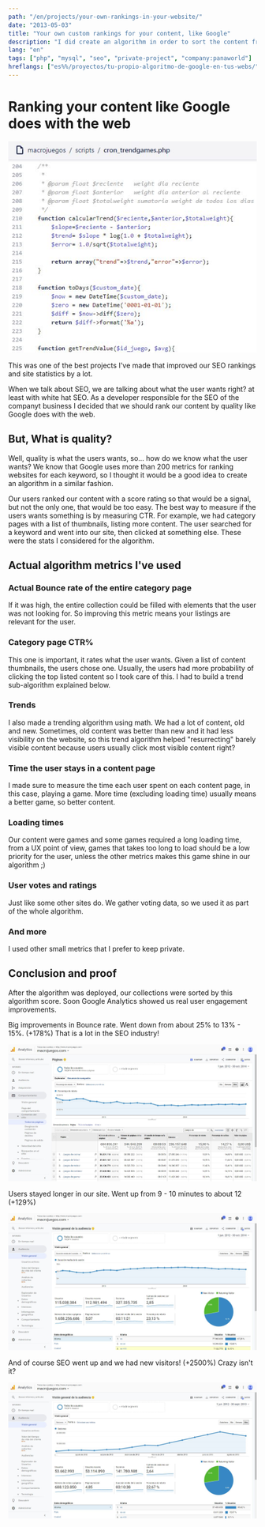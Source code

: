 ```yaml
---
path: "/en/projects/your-own-rankings-in-your-website/"
date: "2013-05-03"
title: "Your own custom rankings for your content, like Google"
description: "I did create an algorithm in order to sort the content from collection pages and improving SEO by a lot in the process."
lang: "en"
tags: ["php", "mysql", "seo", "private-project", "company:panaworld"]
hreflangs: ["es%%/proyectos/tu-propio-algoritmo-de-google-en-tus-webs/", "en%%/en/projects/your-own-rankings-in-your-website/"]
---
```

# Ranking your content like Google does with the web

![ranking code](some-ranking-code.jpg)

This was one of the best projects I've made that improved our SEO rankings and site statistics by a lot.

When we talk about SEO, we are talking about what the user wants right? at least with white hat SEO. As a developer responsible for the SEO of the companyt business I decided that we should rank our content by quality like Google does with the web.

## But, What is quality?

Well, quality is what the users wants, so... how do we know what the user wants? We know that Google uses more than 200 metrics for ranking websites for each keyword, so I thought it would be a good idea to create an algorithm in a similar fashion.

Our users ranked our content with a score rating so that would be a signal, but not the only one, that would be too easy. The best way to measure if the users wants something is by measuring CTR. For example, we had category pages with a list of thumbnails, listing more content. The user searched for a keyword and went into our site, then clicked at something else. These were the stats I considered for the algorithm.

## Actual algorithm metrics I've used

### Actual Bounce rate of the entire category page

If it was high, the entire collection could be filled with elements that the user was not looking for. So improving this metric means your listings are relevant for the user.

### Category page CTR%

This one is important, it rates what the user wants. Given a list of content thumbnails, the users chose one. Usually, the users had more probability of clicking the top listed content so I took care of this. I had to build a trend sub-algorithm explained below.

### Trends

I also made a trending algorithm using math. We had a lot of content, old and new. Sometimes, old content was better than new and it had less visibility on the website, so this trend algorithm helped "resurrecting" barely visible content because users usually click most visible content right?

### Time the user stays in a content page

I made sure to measure the time each user spent on each content page, in this case, playing a game. More time (excluding loading time) usually means a better game, so better content.

### Loading times

Our content were games and some games required a long loading time, from a UX point of view, games that takes too long to load should be a low priority for the user, unless the other metrics makes this game shine in our algorithm ;)

### User votes and ratings

Just like some other sites do. We gather voting data, so we used it as part of the whole algorithm.

### And more

I used other small metrics that I prefer to keep private.

## Conclusion and proof

After the algorithm was deployed, our collections were sorted by this algorithm score. Soon Google Analytics showed us real user engagement improvements.

Big improvements in Bounce rate. Went down from about 25% to 13% - 15%. (+178%) That is a lot in the SEO industry!

![Bounce rate from visitors improved](bounce-rate-improved.jpg)

Users stayed longer in our site. Went up from 9 - 10 minutes to about 12 (+129%)

![Average time on site improved](average-time-on-site-improved.jpg)

And of course SEO went up and we had new visitors! (+2500%) Crazy isn't it?

![SEO visitors went up](visitors-went-up.jpg)